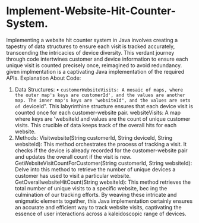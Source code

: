 # Implement-Website-Hit-Counter-System.
Implementing a website hit counter system in Java involves creating a tapestry of data structures to ensure each visit is tracked accurately, transcending the intricacies of device diversity. This verdant journey through code intertwines customer and device information to ensure each unique visit is counted precisely once, reimagined to avoid redundancy. given implmentation is a captivating Java implementation of the required APIs.
Explanation About Code:
1. Data Structures:
• `customerWebsiteVisits: A mosaic of maps, where the outer map's keys are customerId', and the values are another map. The inner map's keys are 'websiteId", and the values are sets of `deviceId". This labyrinthine structure ensures that each device visit is counted once for each customer-website pair.
websiteVisits: A map where keys are 'websiteId and values are the count of unique customer visits. This crucible of data keeps track of the overall hits for each website.
2. Methods:
Visitwebsite(String customerId, String deviceId, String websiteId): This method orchestrates the process of tracking a visit. It checks if the device is already recorded for the customer-website pair and updates the overall count if the visit is new.
GetWebsiteVisitCountForCustomer(String customerId, String websiteId): Delve into this method to retrieve the number of unique devices a customer has used to visit a particular website.
GetOverallwebsiteHitCount(String websiteId): This method retrieves the total number of unique visits to a specific website, bec ing the culmination of our tracking efforts.
By weaving these intricate and enigmatic elements together, this Java implementation certainly ensures an accurate and efficient way to track website visits, captivating the essence of user interactions across a kaleidoscopic range of devices.
